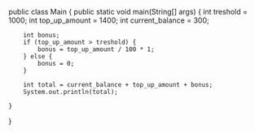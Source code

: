 


public class Main {
    public static void main(String[] args) {
        int treshold = 1000;
        int top_up_amount = 1400;
        int current_balance = 300;

        int bonus;
        if (top_up_amount > treshold) {
            bonus = top_up_amount / 100 * 1;
        } else {
            bonus = 0;
        }

        int total = current_balance + top_up_amount + bonus;
        System.out.println(total);

    }
}
